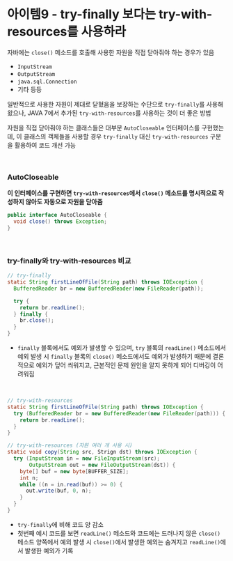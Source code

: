 # 아이템9 - try-finally 보다는 try-with-resources를 사용하라

자바에는 ```close()``` 메소드를 호출해 사용한 자원을 직접 닫아줘야 하는 경우가 있음
- ```InputStream```
- ```OutputStream```
- ```java.sql.Connection```
- 기타 등등

일반적으로 사용한 자원이 제대로 닫혔음을 보장하는 수단으로 ```try-finally```를 사용해왔으나, JAVA 7에서 추가된 ```try-with-resources```를 사용하는 것이 더 좋은 방법

자원을 직접 닫아줘야 하는 클래스들은 대부분 ```AutoCloseable``` 인터페이스를 구현했는데, 이 클래스의 객체들을 사용할 경우 ```try-finally``` 대신 ```try-with-resources``` 구문을 활용하여 코드 개선 가능

<br />

### AutoCloseable
**이 인터페이스를 구현하면 ```try-with-resources```에서 ```close()``` 메소드를 명시적으로 작성하지 않아도 자동으로 자원을 닫아줌**
```JAVA
public interface AutoCloseable {
  void close() throws Exception;
}
```

<br />

### try-finally와 try-with-resources 비교
```JAVA
// try-finally
static String firstLineOfFile(String path) throws IOException {
  BufferedReader br = new BufferedReader(new FileReader(path));

  try {
    return br.readLine();
  } finally {
    br.close();
  }
}
```
- ```finally``` 블록에서도 예외가 발생할 수 있으며, ```try``` 블록의 ```readLine()``` 메소드에서 예외 발생 시 ```finally``` 블록의 ```close()``` 메소드에서도 예외가 발생하기 때문에 결론적으로 예외가 덮어 씌워지고, 근본적인 문제 원인을 알지 못하게 되어 디버깅이 어려워짐

<br />

```JAVA
// try-with-resources
static String firstLineOfFile(String path) throws IOException {
  try (BufferedReader br = new BufferedReader(new FileReader(path))) {
    return br.readLine();
  }
}
```
```JAVA
// try-with-resources (자원 여러 개 사용 시)
static void copy(String src, Strign dst) throws IOException {
  try (InputStream in = new FileInputStream(src);
       OutputStream out = new FileOutputStream(dst)) {
    byte[] buf = new byte[BUFFER_SIZE];
    int n;
    while ((n = in.read(buf)) >= 0) {
      out.write(buf, 0, n);
    }
  }
}
```
- ```try-finally```에 비해 코드 양 감소
- 첫번째 예시 코드를 보면 ```readLine()``` 메소드와 코드에는 드러나지 않은 ```close()``` 메소드 양쪽에서 예외 발생 시 ```close()```에서 발생한 예외는 숨겨지고 ```readLine()```에서 발생한 예외가 기록
